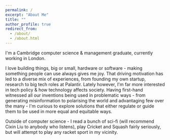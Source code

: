 ```yaml
---
permalink: /
excerpt: "About Me"
title: ""
author_profile: true
redirect_from: 
  - /about/
  - /about.html
---
```


I'm a Cambridge computer science & management graduate, currently working in London. 

I love building things, big or small, hardware or software - making something people can use always gives me joy. That driving motivation has led to a diverse mix of experiences, from founding my own startup, research to big tech roles at Palantir. Lately however, I'm far more interested in tech policy & how technology affects society. Having first-hand witnessed all our inventions being used in problematic ways - from generating misinformation to polarising the world and advantaging few over the many - I'm curious to explore solutions that either regulate or guide them to be used in more equal and equitable ways. 

Outside of computer science - I read a bunch of sci-fi (will recommend Cixin Liu to anybody who listens), play Cricket and Squash fairly seriously, but will attempt to play any racket sport in my vicinity.




